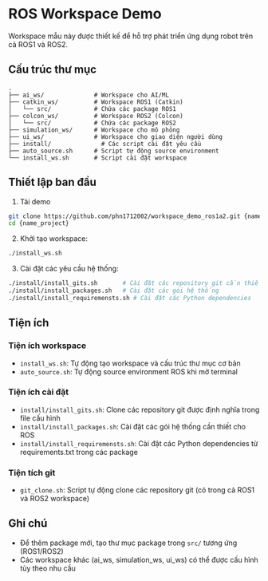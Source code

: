 # ROS Workspace Demo

Workspace mẫu này được thiết kế để hỗ trợ phát triển ứng dụng robot trên cả ROS1 và ROS2.

## Cấu trúc thư mục

```
.
├── ai_ws/              # Workspace cho AI/ML
├── catkin_ws/          # Workspace ROS1 (Catkin)
│   └── src/            # Chứa các package ROS1
├── colcon_ws/          # Workspace ROS2 (Colcon)  
│   └── src/            # Chứa các package ROS2
├── simulation_ws/      # Workspace cho mô phỏng
├── ui_ws/              # Workspace cho giao diện người dùng
├── install/              # Các script cài đặt yêu cầu
├── auto_source.sh      # Script tự động source environment
└── install_ws.sh       # Script cài đặt workspace
```

## Thiết lập ban đầu
1. Tải demo 
```bash
git clone https://github.com/phn1712002/workspace_demo_ros1a2.git {name_project}
cd {name_project}
```

2. Khởi tạo workspace:
```bash
./install_ws.sh
```

3. Cài đặt các yêu cầu hệ thống:
```bash
./install/install_gits.sh       # Cài đặt các repository git cần thiết
./install/install_packages.sh   # Cài đặt các gói hệ thống
./install/install_requiremensts.sh # Cài đặt các Python dependencies
```

## Tiện ích

### Tiện ích workspace
- `install_ws.sh`: Tự động tạo workspace và cấu trúc thư mục cơ bản
- `auto_source.sh`: Tự động source environment ROS khi mở terminal

### Tiện ích cài đặt
- `install/install_gits.sh`: Clone các repository git được định nghĩa trong file cấu hình
- `install/install_packages.sh`: Cài đặt các gói hệ thống cần thiết cho ROS  
- `install/install_requiremensts.sh`: Cài đặt các Python dependencies từ requirements.txt trong các package

### Tiện tích git
- `git_clone.sh`: Script tự động clone các repository git (có trong cả ROS1 và ROS2 workspace)

## Ghi chú

- Để thêm package mới, tạo thư mục package trong `src/` tương ứng (ROS1/ROS2)
- Các workspace khác (ai_ws, simulation_ws, ui_ws) có thể được cấu hình tùy theo nhu cầu
